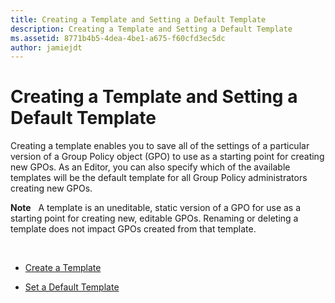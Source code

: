 ```yaml
---
title: Creating a Template and Setting a Default Template
description: Creating a Template and Setting a Default Template
ms.assetid: 8771b4b5-4dea-4be1-a675-f60cfd3ec5dc
author: jamiejdt
---
```


# Creating a Template and Setting a Default Template


Creating a template enables you to save all of the settings of a particular version of a Group Policy object (GPO) to use as a starting point for creating new GPOs. As an Editor, you can also specify which of the available templates will be the default template for all Group Policy administrators creating new GPOs.

**Note**  
A template is an uneditable, static version of a GPO for use as a starting point for creating new, editable GPOs. Renaming or deleting a template does not impact GPOs created from that template.

 

-   [Create a Template](create-a-template.md)

-   [Set a Default Template](set-a-default-template.md)

 

 





